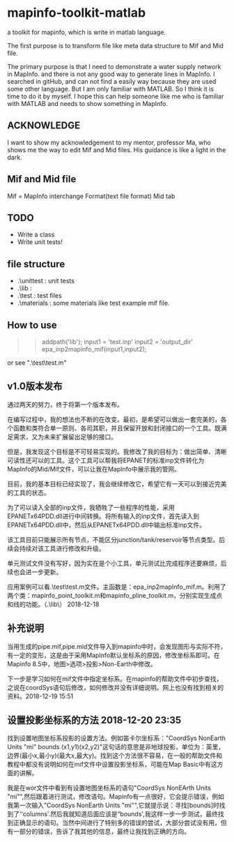 # mapinfo-toolkit-matlab
a toolkit for mapinfo, which is write in matlab language.

The first purpose is to transform file like meta data structure to Mif and Mid file.

The primary purpose is that I need to demonstrate a water supply network in MapInfo. and there is not any good way to generate lines in MapInfo. I searched in gitHub, and can not find a easily way because they are used some other language. But I am only familiar with MATLAB. So I think it is time to do it by myself. I hope this can help someone like me who is familiar with MATLAB and needs to show something in MapInfo.

## ACKNOWLEDGE

I want to show my acknowledgement to my mentor, professor Ma, who shows me the way to edit Mif and Mid files. His guidance is like a light in the dark.

## Mif and Mid file
Mif = MapInfo interchange Format(text file format)
Mid
tab


## TODO
* Write a class
* Write unit tests!

## file structure

* .\unittest : unit tests
* .\lib : 
* .\test : test files
* .\materials : some materials like test example mif file. 

## How to use
>> addpath('lib');
>> input1 = 'test.inp' 
>> input2 = 'output_dir'
>> epa_inp2mapinfo_mif(input1,input2);

or see ".\test\test.m"

## v1.0版本发布

通过两天的努力，终于将第一个版本发布。

在编写过程中，我的想法也不断的在改变。最初，是希望可以做出一套完美的，各个函数和类符合单一原则、各司其职，并且保留开放和封闭接口的一个工具。既满足需求，又为未来扩展留出足够的接口。

但是，我发现这个目标是不可轻易实现的。我修改了我的目标为：做出简单、清晰可读性还可以的工具。这个工具可以帮我将EPANET的标准inp文件转化为MapInfo的Mid/Mif文件，可以让我在MapInfo中展示我的管网。

目前，我的基本目标已经实现了，我会继续修改它，希望它有一天可以到接近完美的工具的状态。

为了可以读入全部的inp文件，我牺牲了一些程序的性能，采用EPANETx64PDD.dll进行中间转换。将所有输入的inp文件，首先读入到EPANETx64PDD.dll中，然后从EPANETx64PDD.dll中输出标准inp文件。

该工具目前只能展示所有节点，不能区分junction/tank/reservoir等节点类型。后续会持续对该工具进行修改和升级。

单元测试文件没有写好，因为实在是个小工具，单元测试比完成程序还要麻烦，后续也会进一步更新。

应用案例可以看.\test\test.m文件。主函数是：epa_inp2mapInfo_mif.m。利用了两个类：mapinfo_point_toolkit.m和mapinfo_pline_toolkit.m，分别实现生成点和线的功能。（.\lib\）
2018-12-18

## 补充说明

当用生成的pipe.mif,pipe.mid文件导入到mapinfo中时，会发现图形与实际不符，有一定的变形，这是由于采用MapInfo默认坐标系的原因，修改坐标系即可。在Mapinfo 8.5中，地图>选项>投影>Non-Earth中修改。

下一步是学习如何在mif文件中指定坐标系。在mapinfo的帮助文件中初步查找，之说在coordSys语句后修改，如何修改并没有详细说明。网上也没有找到相关的资料。2018-12-19 15:51
## 设置投影坐标系的方法 2018-12-20 23:35
找到设置地图坐标系投影的设置方法。例如笛卡尔坐标系："CoordSys NonEarth Units "mi" bounds (x1,y1)(x2,y2)"这句话的意思是非地球投影，单位为：英里，边界(最小x,最小y)(最大x,最大y)。找到这个方法很不容易，在一般的帮助文件和教程中都没有说明如何在mif文件中设置投影坐标系，可能在Map Basic中有这方面的讲解。

我是在wor文件中看到有设置地图坐标系的语句"CoordSys NonEArth Units "mi"",然后跟着进行测试，修改语句。Mapinfo有一点很好，它会提示错误，例如我第一次输入"CoordSys NonEarth Units "mi"",它就提示说：寻找[bounds]时找到了‘'columns'.然后我就知道后面应该是“bounds',我这样一步一步测试，最终找到正确显示的语句。当然中间进行了特别多的错误的尝试，大部分尝试没有用，但有一部分的错误，告诉了我其他的信息，最终让我找到正确的方向。
